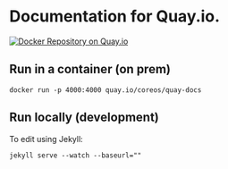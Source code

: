 # Documentation for Quay.io.

[![Docker Repository on Quay.io](https://quay.io/repository/coreos/quay-docs/status "Docker Repository on Quay.io")](https://quay.io/repository/coreos/quay-docs)

## Run in a container (on prem)

```
docker run -p 4000:4000 quay.io/coreos/quay-docs
```

## Run locally (development)

To edit using Jekyll:
```
jekyll serve --watch --baseurl=""
```
